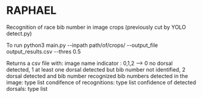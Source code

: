 # RAPHAEL

Recognition of race bib number in image crops (previously cut by YOLO detect.py) 

To run 
python3 main.py --inpath path/of/crops/ --output_file output_results.csv --thres 0.5

Returns a csv file with:
image name
indicator : 0,1,2 --> 0 no dorsal detected, 1 at least one dorsal detected but bib number not identified, 2 dorsal detected and bib number recognized
bib numbers detected in the image: type list
condifence of recognitions: type list
confidence of detected dorsals: type list

